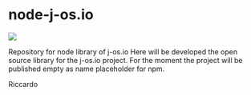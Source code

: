 # node-j-os.io
![](http://j-os.io/assets/images/logo.png)

Repository for node library of j-os.io
Here will be developed the open source library for the j-os.io project.
For the moment the project will be published empty as name placeholder for npm.

Riccardo

